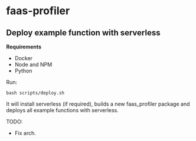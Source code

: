 # faas-profiler

## Deploy example function with serverless

**Requirements**
- Docker
- Node and NPM
- Python 

Run:
```
bash scripts/deploy.sh
```
It will install serverless (if required), builds a new faas_profiler package and deploys all example functions with serverless.


TODO:
- Fix arch.
